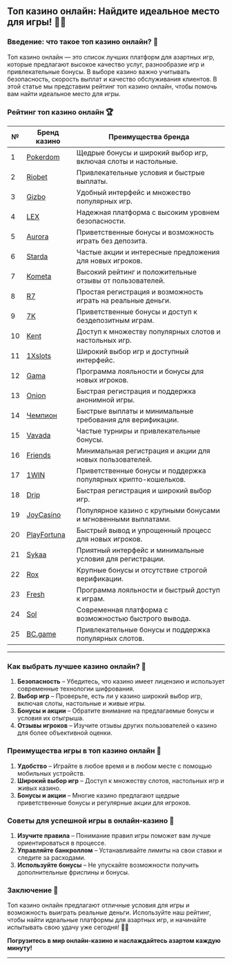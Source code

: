 ## Топ казино онлайн: Найдите идеальное место для игры! 🏅🎰

### Введение: что такое топ казино онлайн? 🎯

Топ казино онлайн — это список лучших платформ для азартных игр, которые предлагают высокое качество услуг, разнообразие игр и привлекательные бонусы. В выборе казино важно учитывать безопасность, скорость выплат и качество обслуживания клиентов. В этой статье мы представим рейтинг топ казино онлайн, чтобы помочь вам найти идеальное место для игры.

### Рейтинг топ казино онлайн 🏆

| №  | Бренд казино  | Преимущества бренда                                            |
|----|---------------|---------------------------------------------------------------|
| 1  | [Pokerdom](https://brandplay.link/4k77v2yx) | Щедрые бонусы и широкий выбор игр, включая слоты и настольные. |
| 2  | [Riobet](https://brandplay.link/7xBLTPyj) | Привлекательные условия и быстрые выплаты.                   |
| 3  | [Gizbo](https://brandplay.link/bprXw4YV) | Удобный интерфейс и множество популярных игр.                |
| 4  | [LEX](https://brandplay.link/zW4hdDFV) | Надежная платформа с высоким уровнем безопасности.          |
| 5  | [Aurora](https://10trafic-stat2.com/click/668546556bcc6313411604bd/6766/13032/subaccount) | Приветственные бонусы и возможность играть без депозита.     |
| 6  | [Starda](https://brandplay.link/fB7xwRFL) | Частые акции и интересные предложения для новых игроков.      |
| 7  | [Kometa](https://brandplay.link/8ZymQJV8) | Высокий рейтинг и положительные отзывы от пользователей.      |
| 8  | [R7](https://brandplay.link/bMd3Yjsw) | Простая регистрация и возможность играть на реальные деньги.  |
| 9  | [7K](https://brandplay.link/BvQyFShp) | Приветственные бонусы и доступ к бездепозитным играм.       |
| 10 | [Kent](https://brandplay.link/Fv2WP3js) | Доступ к множеству популярных слотов и настольных игр.       |
| 11 | [1Xslots](https://brandplay.link/hSB1khtr) | Широкий выбор игр и доступный интерфейс.                     |
| 12 | [Gama](https://brandplay.link/j6NMKsDz) | Программа лояльности и бонусы для новых игроков.              |
| 13 | [Onion](https://brandplay.link/zBGRVpQ9) | Быстрая регистрация и поддержка анонимной игры.              |
| 14 | [Чемпион](https://temon-gter.cfd/go/lRq?p80412p304504pcc44t17455) | Быстрые выплаты и минимальные требования для верификации.    |
| 15 | [Vavada](https://vavadapartner.pro/?promo=ea5c9275-6854-4505-94fc-95ab18221945-linkb2) | Частые турниры и привлекательные бонусы.                      |
| 16 | [Friends](https://gofriends.vc/linkb2) | Минимальная регистрация и акции для новых пользователей.      |
| 17 | [1WIN](https://brandplay.link/smXVpBbG) | Приветственные бонусы и поддержка популярных крипто-кошельков. |
| 18 | [Drip](https://drp-ircp01.com/c07e6a3db) | Быстрая регистрация и широкий выбор игр.                     |
| 19 | [JoyCasino](https://rpc30.call2me.pro/?/ru/registration?apkpop=0&partner=p24970p3291217pc98f) | Популярное казино с крупными бонусами и мгновенными выплатами. |
| 20 | [PlayFortuna](https://fortunapromo.net/alt/playfortuna/registration?0dc4a9362a71feb7e3f165fb8e766f70) | Быстрый вывод и упрощенный процесс для новых игроков.       |
| 21 | [Sykaa](https://s-two-way.com/?source=linkb2&pid=30697) | Приятный интерфейс и минимальные условия для регистрации.     |
| 22 | [Rox](https://rox-pvwfpjgcxe.com/cb1ee18a5) | Крупные бонусы и отсутствие строгой верификации.              |
| 23 | [Fresh](https://fresh-eumwkxwao.com/c3f7b485d) | Программа лояльности и быстрый доступ к играм.                |
| 24 | [Sol](https://sol-mmtdzfbaco.com/cb2415bca) | Современная платформа с возможностью быстрого вывода.         |
| 25 | [BC.game](https://partnerbcgame.com/dcc53d441) | Привлекательные бонусы и поддержка популярных слотов.         |

---

### Как выбрать лучшее казино онлайн? 🎲

1. **Безопасность** – Убедитесь, что казино имеет лицензию и использует современные технологии шифрования.
2. **Выбор игр** – Проверьте, есть ли у казино широкий выбор игр, включая слоты, настольные и живые игры.
3. **Бонусы и акции** – Обратите внимание на предлагаемые бонусы и условия их отыгрыша.
4. **Отзывы игроков** – Изучите отзывы других пользователей о казино для более объективной оценки.

### Преимущества игры в топ казино онлайн 🎉

1. **Удобство** – Играйте в любое время и в любом месте с помощью мобильных устройств.
2. **Широкий выбор игр** – Доступ к множеству слотов, настольных игр и живых казино.
3. **Бонусы и акции** – Многие казино предлагают щедрые приветственные бонусы и регулярные акции для игроков.

### Советы для успешной игры в онлайн-казино 🎯

1. **Изучите правила** – Понимание правил игры поможет вам лучше ориентироваться в процессе.
2. **Управляйте банкроллом** – Устанавливайте лимиты на свои ставки и следите за расходами.
3. **Используйте бонусы** – Не упускайте возможности получить дополнительные фриспины и бонусы.

### Заключение 📝

Топ казино онлайн предлагают отличные условия для игры и возможность выиграть реальные деньги. Используйте наш рейтинг, чтобы найти идеальные платформы для азартных игр, и начинайте испытывать свою удачу уже сегодня! 🎰💵

**Погрузитесь в мир онлайн-казино и наслаждайтесь азартом каждую минуту!**

---
